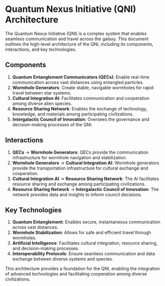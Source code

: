 # Quantum Nexus Initiative (QNI) Architecture

The Quantum Nexus Initiative (QNI) is a complex system that enables seamless communication and travel across the galaxy. This document outlines the high-level architecture of the QNI, including its components, interactions, and key technologies.

## Components

1. **Quantum Entanglement Communicators (QECs)**: Enable real-time communication across vast distances using entangled particles.
2. **Wormhole Generators**: Create stable, navigable wormholes for rapid travel between star systems.
3. **Cultural Integration AI**: Facilitates communication and cooperation among diverse alien species.
4. **Resource Sharing Network**: Enables the exchange of technology, knowledge, and materials among participating civilizations.
5. **Intergalactic Council of Innovation**: Oversees the governance and decision-making processes of the QNI.

## Interactions

1. **QECs** → **Wormhole Generators**: QECs provide the communication infrastructure for wormhole navigation and stabilization.
2. **Wormhole Generators** → **Cultural Integration AI**: Wormhole generators provide the transportation infrastructure for cultural exchange and cooperation.
3. **Cultural Integration AI** → **Resource Sharing Network**: The AI facilitates resource sharing and exchange among participating civilizations.
4. **Resource Sharing Network** → **Intergalactic Council of Innovation**: The network provides data and insights to inform council decisions.

## Key Technologies

1. **Quantum Entanglement**: Enables secure, instantaneous communication across vast distances.
2. **Wormhole Stabilization**: Allows for safe and efficient travel through wormholes.
3. **Artificial Intelligence**: Facilitates cultural integration, resource sharing, and decision-making processes.
4. **Interoperability Protocols**: Ensure seamless communication and data exchange between diverse systems and species.

This architecture provides a foundation for the QNI, enabling the integration of advanced technologies and facilitating cooperation among diverse civilizations.
